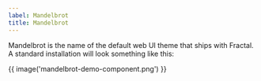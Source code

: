```yaml
---
label: Mandelbrot
title: Mandelbrot
---
```


Mandelbrot is the name of the default web UI theme that ships with Fractal. A standard installation will look something like this:

<div class="Screenshot">
{{ image('mandelbrot-demo-component.png') }}
</div>

<!-- ## Configuration

Mandelbrot offers some theme-specific configuration options. These are:

#### skin

Mandelbrot offers a pre-defined set of colour 'skins' that you can apply to the UI.

```js
fractal.set('themes.mandelbrot.skin', 'maroon');
```

* **Choices:** `aqua | black | blue | default | fuchsia | green | grey | lime | maroon | navy | olive | orange | purple | red | teal | white | yellow`
* **Default:** `default` (blue) -->
